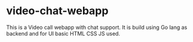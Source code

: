 # video-chat-webapp
This is a Video call webapp with chat support. It is build using Go lang as backend and for UI basic HTML CSS JS  used.
